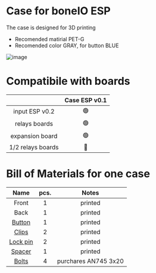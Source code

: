 # Case for boneIO ESP
The case is designed for 3D printing
* Recomended matirial PET-G
* Recomended color GRAY, for button BLUE

![image](https://user-images.githubusercontent.com/92312253/168956650-78d6cc87-abe6-4939-a72d-7f4b06a01361.png)

# Compatibile with boards

|  | Case ESP v0.1 |
| :---: | :---: |
| input ESP v0.2   | 🟢 |
| relays boards    | 🟢 |
| expansion board  | 🟢 |
| 1/2 relays boards| 🔴 |

# Bill of Materials for one case
| Name | pcs. | Notes|
| :---: | :---: | :---: |
|Front   | 1     | printed |
| Back  | 1       | printed |
| [Button](https://github.com/boneIO-eu/case_bbb/tree/main/.stl%20files)| 1 | printed |
| [Clips](https://github.com/boneIO-eu/case_bbb/tree/main/.stl%20files) | 2       | printed |
| [Lock pin](https://github.com/boneIO-eu/case_bbb/tree/main/.stl%20files) | 2      | printed |
| [Spacer](https://github.com/boneIO-eu/case_bbb/tree/main/.stl%20files)| 1 | printed |
| [Bolts](https://github.com/boneIO-eu/case_bbb/tree/main/.stl%20files)| 4 | purchares  AN745 3x20 |
